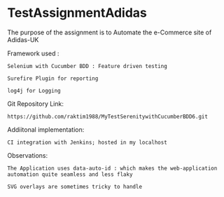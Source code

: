 # TestAssignmentAdidas
The purpose of the assignment is to Automate the e-Commerce site of Adidas-UK

Framework used :

    Selenium with Cucumber BDD : Feature driven testing

    Surefire Plugin for reporting
    
    log4j for Logging

Git Repository Link:

    https://github.com/raktim1988/MyTestSerenitywithCucumberBDD6.git

Addiitonal implementation:

    CI integration with Jenkins; hosted in my localhost
     
    
Observations:

    The Application uses data-auto-id : which makes the web-application automation quite seamless and less flaky 
    
    SVG overlays are sometimes tricky to handle

